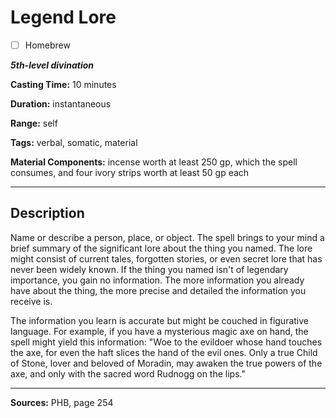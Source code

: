 # Legend Lore

- [ ] Homebrew

***5th-level divination***

**Casting Time:** 10 minutes

**Duration:** instantaneous

**Range:** self

**Tags:** verbal, somatic, material

**Material Components:** incense worth at least 250 gp, which the spell consumes, and four ivory strips worth at least 50 gp each

---

## Description
Name or describe a person, place, or object.
The spell brings to your mind a brief summary of the significant lore about the thing you named.
The lore might consist of current tales, forgotten stories, or even secret lore that has never been widely known.
If the thing you named isn't of legendary importance, you gain no information.
The more information you already have about the thing, the more precise and detailed the information you receive is.

The information you learn is accurate but might be couched in figurative language.
For example, if you have a mysterious magic axe on hand, the spell might yield this information: "Woe to the evildoer whose hand touches the axe, for even the haft slices the hand of the evil ones.
Only a true Child of Stone, lover and beloved of Moradin, may awaken the true powers of the axe, and only with the sacred word Rudnogg on the lips."

---

**Sources:** PHB, page 254
